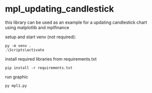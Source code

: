 # mpl_updating_candlestick

this library can be used as an example for a updating candlestick chart using matplotlib and mplfinance

setup and start venv (not required):
```shell
py -m venv .
.\Scripts\activate
```

install required libraries from requirements.txt
```shell
pip install -r requirements.txt
``` 

run graphic
```shell
py mpl1.py
```

